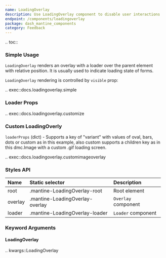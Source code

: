 ```yaml
---
name: LoadingOverlay
description: Use LoadingOverlay component to disable user interactions and indicate loading state.
endpoint: /components/loadingoverlay
package: dash_mantine_components
category: Feedback
---
```


.. toc::

### Simple Usage

`LoadingOverlay` renders an overlay with a loader over the parent element with relative position.
It is usually used to indicate loading state of forms.

`LoadingOverlay` rendering is controlled by `visible` prop:

.. exec::docs.loadingoverlay.simple

### Loader Props

.. exec::docs.loadingoverlay.customize

### Custom LoadingOverly

`loaderProps` (dict) - Supports a key of "variant" with values of oval, bars, dots or custom as in this example, also custom supports a children key as in this dmc.Image with a custom .gif loading screen.

.. exec::docs.loadingoverlay.customimageoverlay

### Styles API

| Name    | Static selector                 | Description         |
|:--------|:--------------------------------|:--------------------|
| root    | .mantine-LoadingOverlay-root    | Root element        |
| overlay | .mantine-LoadingOverlay-overlay | `Overlay` component |
| loader  | .mantine-LoadingOverlay-loader  | `Loader` component  |

### Keyword Arguments

#### LoadingOverlay

.. kwargs::LoadingOverlay


